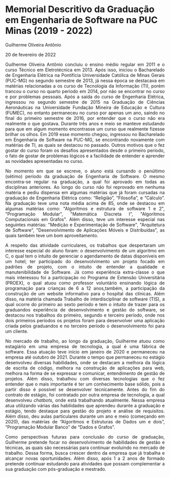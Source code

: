 # Memorial Descritivo da Graduação em Engenharia de Software na PUC Minas (2019 - 2022)

Guilherme Oliveira Antônio

20 de fevereiro de 2022

<span style=" text-align: justify; ">

Guilherme Oliveira Antônio concluiu o ensino médio regular em 2011 e o curso Técnico em Eletrotécnica em 2013. Após isso, iniciou o Bacharelado de Engenharia Elétrica na Pontifícia Universidade Católica de Minas Gerais (PUC-MG) no segundo semestre de 2013, já nessa época se destacava em matérias relacionadas a os curso de Tecnologia da Informação (TI), porém trancou o curso no quarto período em 2014, por não se encontrar no curso e por problemas pessoais. Após a saída do curso de Engenharia Elétrica, ingressou no segundo semestre de 2015 na Graduação de Ciências Aeronáuticas na Universidade Fundação Mineira de Educação e Cultura (FUMEC), no entanto permaneceu no curso por apenas um ano, saindo no final do primeiro semestre de 2016, por entender que o curso não era realmente o que gostava. Durante três anos e meio se manteve estudando para que em algum momento encontrasse um curso que realmente fizesse brilhar os olhos. Em 2019 esse momento chegou, ingressou no Bacharelado em Engenharia de Software na PUC-MG, se encontrando novamente com matérias de TI, as quais se destacou no passado. Outros motivos que o fez gostar do curso foram os desafios apresentados desde o primeiro período, o fato de gostar de problemas lógicos e a facilidade de entender e aprender as novidades apresentadas no curso.

No momento em que se escreve, o aluno está cursando o penúltimo (sétimo) período da graduação de Engenharia de Software. O mesmo encontra-se regular na graduação, a qual foi aprovado em todas as disciplinas anteriores. Ao longo do curso não foi reprovado em nenhuma matéria e pediu dispensa em algumas matérias que já foram cursadas na graduação de Engenharia Elétrica como: “Religião”, “Filosofia”, e “Cálculo”. Na graduação teve uma nota média acima de 85, onde se destacou em algumas matérias como: "Algoritmos e estrutura de software 1 e 2", "Programação Modular", "Matemática Discreta I", "Algoritmos Computacionais em Grafos". Além disso, teve um interesse especial nas seguintes matérias: "Medição e Experimentação de Software", "Arquitetura de Software", "Desenvolvimento de Aplicações Móveis e Distribuídas", as quais também teve um bom aproveitamento.

A respeito das atividade curriculares, os trabalhos que despertaram um interesse especial do aluno foram: o desenvolvimento de um algoritmo em C, o qual tem o intuito de gerenciar o agendamento de datas disponíveis em um hotel; ter participado do desenvolvimento um projeto focado em padrões de projeto, com o intuito de entender a qualidade e manutenibilidade de Software. Já como experiência extra-classe o que mais interessou foi a  participação no Programa de Extensão Universitária (PROEX), o qual atuou como professor voluntário ensinando lógica de programação para crianças de 6 a 12 anos,também, a participação da construção de um website informativo para o hospital das clínicas. Além disso, na matéria chamada Trabalho de interdisciplinar de software (TIS), a qual ocorre do primeiro ao sexto período e tem o intuito de trazer para os graduandos experiência de desenvolvimento e gestão do software,  se destacou  nos trabalhos do primeiro, segundo e terceiro período, onde nos dois primeiros períodos os projetos foram para desenvolver uma  aplicação criada pelos graduandos e no terceiro período o desenvolvimento foi para um cliente.

No mercado de trabalho, ao longo da graduação, Guilherme atuou como estagiário em uma empresa de tecnologia, a qual é uma fábrica de software. Essa atuação teve início em janeiro de 2020 e permaneceu na empresa até outubro de 2021. Durante o tempo que permaneceu no estágio desenvolveu diversas habilidades, onde se destacam  a melhora da lógica de escrita de código, melhora na construção de aplicações para web, melhora na forma de se expressar e comunicar, entendimento de gestão de projetos. Além disso, trabalhou com diversas tecnologias que o fez entender que o mais importante é ter um conhecimento base sólido,  pois a partir disso é possível se desenvolver tecnicamente. Antes do fim do contrato de estágio, foi contratado por outra empresa de tecnologia, a qual desenvolveu *chatbots*, onde está trabalhando atualmente. Nessa empresa atua utilizando várias das habilidades  que aprendeu durante a graduação e estágio, tendo destaque para gestão do projeto e análise de requisitos.  Além disso, deu aulas particulares durante um ano e meio (começando em  2020), das matérias de “Algoritmos e Estruturas de Dados um e dois”, “Programação Modular Banco” de “Dados e Grafos”.

Como perspectivas futuras para conclusão do curso de graduação, Guilherme pretende focar no desenvolvimento de habilidades de gestão e técnicas, as quais são necessárias para continuar evoluindo no mercado de trabalho. Dessa forma, busca crescer dentro da empresa que já trabalha e alcançar novas oportunidades. Além disso, após 1 a 2 anos de formado pretende continuar estudando para atividades que possam complementar a sua graduação com pós-graduação e mestrado.

<span>